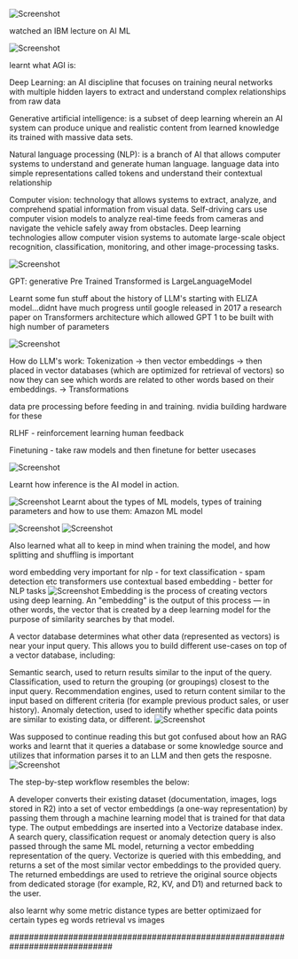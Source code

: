 ![Screenshot](https://github.com/Ekanshthegreat/30daysAIMLchallenge/raw/main/Screenshots/day1ibm.png)

watched an IBM lecture on AI ML 

![Screenshot](https://github.com/Ekanshthegreat/30daysAIMLchallenge/raw/main/Screenshots/day1aws.png)

learnt what AGI is: 

Deep Learning: an AI discipline that focuses on training neural networks with multiple hidden layers to extract and understand complex relationships from raw data


Generative artificial intelligence: is a subset of deep learning wherein an AI system can produce unique and realistic content from learned knowledge
its trained with massive data sets.

Natural language processing (NLP): is a branch of AI that allows computer systems to understand and generate human language. language data into simple representations called tokens and understand their contextual relationship

Computer vision:  technology that allows systems to extract, analyze, and comprehend spatial information from visual data. Self-driving cars use computer vision models to analyze real-time feeds from cameras and navigate the vehicle safely away from obstacles. Deep learning technologies allow computer vision systems to automate large-scale object recognition, classification, monitoring, and other image-processing tasks.


![Screenshot](https://github.com/Ekanshthegreat/30daysAIMLchallenge/raw/main/Screenshots/day1ibm2.png)

GPT: generative Pre Trained Transformed is LargeLanguageModel

Learnt some fun stuff about the history of LLM's
starting with ELIZA model...didnt have much progress until google released in 2017 a research paper on Transformers architecture which allowed GPT 1 to be built with high number of parameters


![Screenshot](https://github.com/Ekanshthegreat/30daysAIMLchallenge/raw/main/Screenshots/llms.png)


How do LLM's work: Tokenization -> then vector embeddings -> then placed in vector databases (which are optimized for retrieval of vectors)
so now they can see which words are related to other words based on their embeddings. 
-> Transformations


data pre processing before feeding in and training. nvidia building hardware for these

RLHF - reinforcement learning human feedback

Finetuning - take raw models and then finetune for better usecases


![Screenshot](https://github.com/Ekanshthegreat/30daysAIMLchallenge/raw/main/Screenshots/cloudflare.png)

Learnt how inference is the AI model in action.

![Screenshot](https://github.com/Ekanshthegreat/30daysAIMLchallenge/raw/main/Screenshots/cloudflare2.png)
Learnt about the types of ML models, types of training parameters and how to use them: Amazon ML model

![Screenshot](https://github.com/Ekanshthegreat/30daysAIMLchallenge/raw/main/Screenshots/domino.png)
![Screenshot](https://github.com/Ekanshthegreat/30daysAIMLchallenge/raw/main/Screenshots/aws.png)

Also learned what all to keep in mind when training the model, and how splitting and shuffling is important



word embedding very important for nlp - for text classification - spam detection etc
transformers use contextual based embedding - better for NLP tasks
![Screenshot](https://github.com/Ekanshthegreat/30daysAIMLchallenge/raw/main/Screenshots/day1ibm3.png)
Embedding is the process of creating vectors using deep learning. An "embedding" is the output of this process — in other words, the vector that is created by a deep learning model for the purpose of similarity searches by that model.

A vector database determines what other data (represented as vectors) is near your input query. This allows you to build different use-cases on top of a vector database, including:

Semantic search, used to return results similar to the input of the query.
Classification, used to return the grouping (or groupings) closest to the input query.
Recommendation engines, used to return content similar to the input based on different criteria (for example previous product sales, or user history).
Anomaly detection, used to identify whether specific data points are similar to existing data, or different.
![Screenshot](https://github.com/Ekanshthegreat/30daysAIMLchallenge/raw/main/Screenshots/4.png)

Was supposed to continue reading this but got confused about how an RAG works and learnt that it queries a database or some knowledge source and utilizes that information parses it to an LLM and then gets the resposne. 
![Screenshot](https://github.com/Ekanshthegreat/30daysAIMLchallenge/raw/main/Screenshots/rag.png)


The step-by-step workflow resembles the below:

A developer converts their existing dataset (documentation, images, logs stored in R2) into a set of vector embeddings (a one-way representation) by passing them through a machine learning model that is trained for that data type.
The output embeddings are inserted into a Vectorize database index.
A search query, classification request or anomaly detection query is also passed through the same ML model, returning a vector embedding representation of the query.
Vectorize is queried with this embedding, and returns a set of the most similar vector embeddings to the provided query.
The returned embeddings are used to retrieve the original source objects from dedicated storage (for example, R2, KV, and D1) and returned back to the user.

also learnt why some metric distance types are better optimizaed for certain types eg words retrieval vs images


#############################################################################

